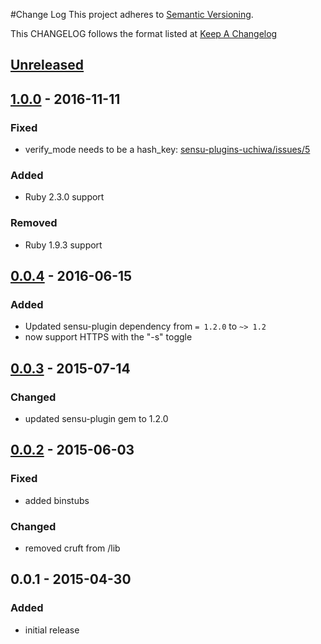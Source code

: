 #Change Log
This project adheres to [Semantic Versioning](http://semver.org/).

This CHANGELOG follows the format listed at [Keep A Changelog](http://keepachangelog.com/)

## [Unreleased]

## [1.0.0] - 2016-11-11
### Fixed
- verify_mode needs to be a hash_key: [sensu-plugins-uchiwa/issues/5](https://github.com/sensu-plugins/sensu-plugins-uchiwa/issues/4)

### Added
- Ruby 2.3.0 support

### Removed
- Ruby 1.9.3 support

## [0.0.4] - 2016-06-15
### Added
- Updated sensu-plugin dependency from `= 1.2.0` to `~> 1.2`
- now support HTTPS with the "-s" toggle

## [0.0.3] - 2015-07-14
### Changed
- updated sensu-plugin gem to 1.2.0

## [0.0.2] - 2015-06-03
### Fixed
- added binstubs

### Changed
- removed cruft from /lib

## 0.0.1 - 2015-04-30
### Added
- initial release

[Unreleased]: https://github.com/sensu-plugins/sensu-plugins-uchiwa/compare/1.0.0...HEAD
[1.0.0]: https://github.com/sensu-plugins/sensu-plugins-uchiwa/compare/0.0.4...1.0.0
[0.0.4]: https://github.com/sensu-plugins/sensu-plugins-uchiwa/compare/0.0.3...0.0.4
[0.0.3]: https://github.com/sensu-plugins/sensu-plugins-uchiwa/compare/0.0.2...0.0.3
[0.0.2]: https://github.com/sensu-plugins/sensu-plugins-uchiwa/compare/0.0.1...0.0.2
